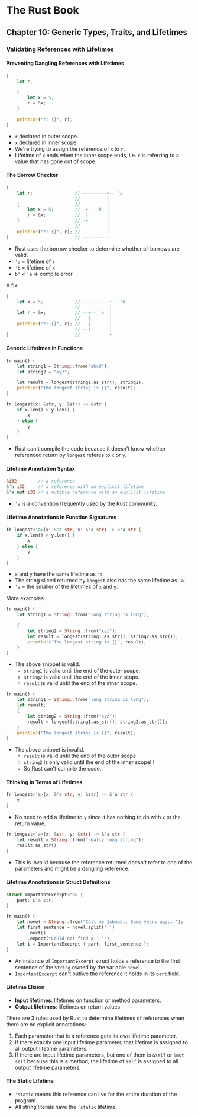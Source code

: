 # The Rust Book

## Chapter 10: Generic Types, Traits, and Lifetimes

### Validating References with Lifetimes

#### Preventing Dangling References with Lifetimes

```rust
{
    let r;

    {
        let x = 5;
        r = &x;
    }

    println!("r: {}", r);
}
```

- `r` declared in outer scope.
- `x` declared in inner scope.
- We're trying to assign the reference of `x` to `r`.
- Lifetime of `x` ends when the inner scope ends, i.e. `r` is referring to a value that has gone out of scope.

#### The Borrow Checker

```rust
{
    let r;                // ---------+-- 'a
                          //          |
    {                     //          |
        let x = 5;        // -+-- 'b  |
        r = &x;           //  |       |
    }                     // -+       |
                          //          |
    println!("r: {}", r); //          |
}                         // ---------+
```

- Rust uses the borrow checker to determine whether all borrows are valid.
- `'a` = lifetime of `r`
- `'b` = lifetime of `x`
- `b'` < `'a` => compile error

A fix:

```rust
{
    let x = 5;            // ----------+-- 'b
                          //           |
    let r = &x;           // --+-- 'a  |
                          //   |       |
    println!("r: {}", r); //   |       |
                          // --+       |
}                         // ----------+
```

#### Generic Lifetimes in Functions

```rust
fn main() {
    let string1 = String::from("abcd");
    let string2 = "xyz";

    let result = longest(string1.as_str(), string2);
    println!("The longest string is {}", result);
}
```

```rust
fn longest(x: &str, y: &str) -> &str {
    if x.len() > y.len() {
        x
    } else {
        y
    }
}
```

- Rust can't compile the code because it doesn't know whether referenced return by `longest` referes to `x` or `y`.

#### Lifetime Annotation Syntax

```rust
&i32        // a reference
&'a i32     // a reference with an explicit lifetime
&'a mut i32 // a mutable reference with an explicit lifetime
```

- `'a` is a convention frequently used by the Rust community.

#### Lifetime Annotations in Function Signatures

```rust
fn longest<'a>(x: &'a str, y: &'a str) -> &'a str {
    if x.len() > y.len() {
        x
    } else {
        y
    }
}
```

- `x` and `y` have the same lifetime as `'a`.
- The string sliced returned by `longest` also has the same lifetime as `'a`.
- `'a` = the smaller of the lifetimes of `x` and `y`.

More examples:

```rust
fn main() {
    let string1 = String::from("long string is long");

    {
        let string2 = String::from("xyz");
        let result = longest(string1.as_str(), string2.as_str());
        println!("The longest string is {}", result);
    }
}
```

- The above snippet is valid.
  - `string1` is valid until the end of the outer scope.
  - `string2` is valid until the end of the inner scope.
  - `result` is valid until the end of the inner scope.


```rust
fn main() {
    let string1 = String::from("long string is long");
    let result;
    {
        let string2 = String::from("xyz");
        result = longest(string1.as_str(), string2.as_str());
    }
    println!("The longest string is {}", result);
}
```

- The above snippet is invalid.
  - `result` is valid until the end of the outer scope.
  - `string2` is only valid until the end of the inner scope!!!
  - So Rust can't compile the code.

#### Thinking in Terms of Lifetimes

```rust
fn longest<'a>(x: &'a str, y: &str) -> &'a str {
    x
}
```

- No need to add a lifetime to `y` since it has nothing to do with `x` or the return value.

```rust
fn longest<'a>(x: &str, y: &str) -> &'a str {
    let result = String::from("really long string");
    result.as_str()
}
```

- This is invalid because the reference returned doesn't refer to one of the parameters and might be a dangling reference.

#### Lifetime Annotations in Struct Definitions

```rust
struct ImportantExcerpt<'a> {
    part: &'a str,
}

fn main() {
    let novel = String::from("Call me Ishmael. Some years ago...");
    let first_sentence = novel.split('.')
        .next()
        .expect("Could not find a '.'");
    let i = ImportantExcerpt { part: first_sentence };
}
```

- An instance of `ImportantExcerpt` struct holds a reference to the first sentence of the `String` owned by the variable `novel`.
- `ImportantExcerpt` can't outlive the reference it holds in its `part` field.

#### Lifetime Elision

- __Input lifetimes__: lifetimes on function or method parameters.
- __Output lifetimes__: lifetimes on return values.

There are 3 rules used by Rust to determine lifetimes of references when there are no explicit annotations:

1. Each parameter that is a reference gets its own lifetime parameter.
2. If there exactly one input lifetime parameter, that lifetime is assigned to all output lifetime parameters.
3. If there are input lifetime parameters, but one of them is `&self` or `&mut self` because this is a method, the lifetime of `self` is assigned to all output lifetime parameters.

#### The Static Lifetime

- `'static` means this reference can live for the entire duration of the program.
- All string literals have the `'static` lifetime.